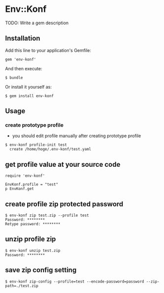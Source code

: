 # Env::Konf

TODO: Write a gem description

## Installation

Add this line to your application's Gemfile:

    gem 'env-konf'

And then execute:

    $ bundle

Or install it yourself as:

    $ gem install env-konf

## Usage

### create prototype profile

 * you should edit profile manually after creating prototype profile
```
$ env-konf profile-init test
  create /home/hoge/.env-konf/test.yaml
```

## get profile value at your source code

```
require 'env-konf'

EnvKonf.profile = "test"
p EnvKonf.get
```

## create profile zip protected password

```
$ env-konf zip test.zip --profile test
Password: ********
Retype password: ********
```

## unzip profile zip

```
$ env-konf unzip test.zip
Password: ********
```

## save zip config setting

```
$ env-konf zip-config --profile=test --encode-password=password --zip-path=./test.zip
```
